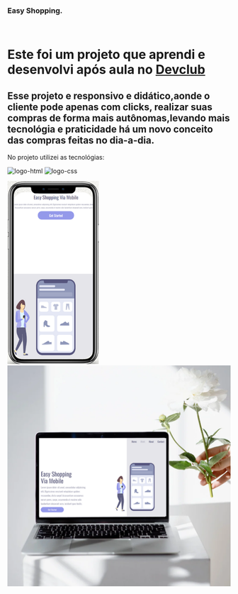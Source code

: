 ### Easy Shopping.
<br/>
<h1>Este foi um projeto que aprendi e desenvolvi após aula no <a href="https://rodolfomori.com.br/devclub">Devclub<a></h1>
<h2>Esse projeto e responsivo e didático,aonde o cliente pode apenas com clicks, realizar suas compras de forma mais autônomas,levando mais tecnológia e praticidade há um novo conceito das compras feitas no dia-a-dia.</h2>
<p>No projeto utilizei as tecnológias:</p>
 <img src="https://img.shields.io/badge/HTML5-E34F26?style=for-the-badge&logo=html5&logoColor=white" alt="logo-html"/> <img src="https://img.shields.io/badge/CSS-239120?&style=for-the-badge&logo=css3&logoColor=white" alt="logo-css"/>

<img src="https://github.com/Adriane22/Projeto-Css-Responsivo/blob/main/mobile.png?raw=true" alt="mobile-image"/> <img src="https://github.com/Adriane22/Projeto-Css-Responsivo/blob/main/desktop.png?raw=true" alt="desktop-image"/>
















